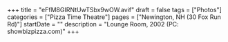 +++
title = "eFfM8GIRNtUwTSbx9wOW.avif"
draft = false
tags = ["Photos"]
categories = ["Pizza Time Theatre"]
pages = ["Newington, NH (30 Fox Run Rd)"]
startDate = ""
description = "Lounge Room, 2002 (PC: showbizpizza.com)"
+++
